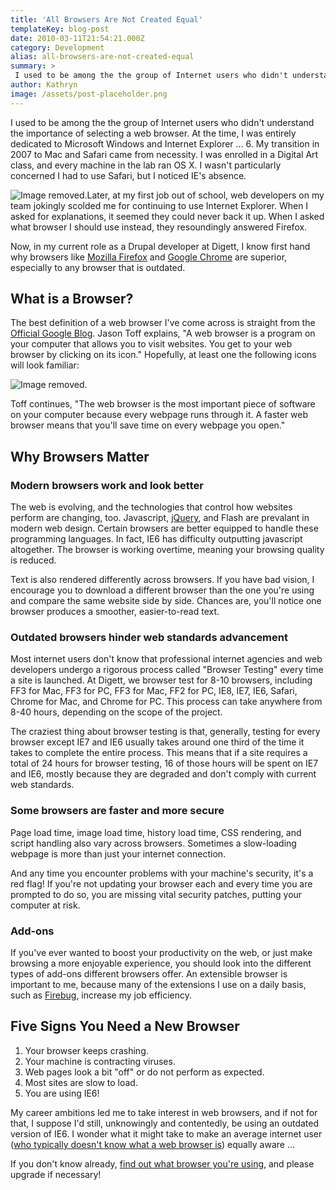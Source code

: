 ```yaml
---
title: 'All Browsers Are Not Created Equal'
templateKey: blog-post
date: 2010-03-11T21:54:21.000Z
category: Development
alias: all-browsers-are-not-created-equal
summary: > 
 I used to be among the the group of Internet users who didn't understand the importance of selecting a web browser. At the time, I was entirely dedicated to Microsoft Windows and Internet Explorer ... 6. My transition in 2007 to Mac and Safari came from necessity. I was enrolled in a Digital Art class, and every machine in the lab ran OS X. I wasn't particularly concerned I had to use Safari, but I noticed IE's absence.
author: Kathryn
image: /assets/post-placeholder.png
---
```


I used to be among the the group of Internet users who didn't understand the importance of selecting a web browser. At the time, I was entirely dedicated to Microsoft Windows and Internet Explorer ... 6. My transition in 2007 to Mac and Safari came from necessity. I was enrolled in a Digital Art class, and every machine in the lab ran OS X. I wasn't particularly concerned I had to use Safari, but I noticed IE's absence.

![Image removed.](/core/misc/icons/e32700/error.svg "This image has been removed. For security reasons, only images from the local domain are allowed.")Later, at my first job out of school, web developers on my team jokingly scolded me for continuing to use Internet Explorer. When I asked for explanations, it seemed they could never back it up. When I asked what browser I should use instead, they resoundingly answered Firefox.

Now, in my current role as a Drupal developer at Digett, I know first hand why browsers like [Mozilla Firefox](http://www.mozilla.com/en-US/) and [Google Chrome](http://www.google.com/chrome) are superior, especially to any browser that is outdated.

What is a Browser?
------------------

The best definition of a web browser I've come across is straight from the [Official Google Blog](http://googleblog.blogspot.com/2009/10/what-is-browser.html). Jason Toff explains, "A web browser is a program on your computer that allows you to visit websites. You get to your web browser by clicking on its icon." Hopefully, at least one the following icons will look familiar:

![Image removed.](/core/misc/icons/e32700/error.svg "This image has been removed. For security reasons, only images from the local domain are allowed.")

Toff continues, "The web browser is the most important piece of software on your computer because every webpage runs through it. A faster web browser means that you'll save time on every webpage you open."

Why Browsers Matter
-------------------

### Modern browsers work and look better

The web is evolving, and the technologies that control how websites perform are changing, too. Javascript, [jQuery](http://www.jquery.com), and Flash are prevalant in modern web design. Certain browsers are better equipped to handle these programming languages. In fact, IE6 has difficulty outputting javascript altogether. The browser is working overtime, meaning your browsing quality is reduced.

Text is also rendered differently across browsers. If you have bad vision, I encourage you to download a different browser than the one you're using and compare the same website side by side. Chances are, you'll notice one browser produces a smoother, easier-to-read text.

### Outdated browsers hinder web standards advancement

Most internet users don't know that professional internet agencies and web developers undergo a rigorous process called "Browser Testing" every time a site is launched. At Digett, we browser test for 8-10 browsers, including FF3 for Mac, FF3 for PC, FF3 for Mac, FF2 for PC, IE8, IE7, IE6, Safari, Chrome for Mac, and Chrome for PC. This process can take anywhere from 8-40 hours, depending on the scope of the project.

The craziest thing about browser testing is that, generally, testing for every browser except IE7 and IE6 usually takes around one third of the time it takes to complete the entire process. This means that if a site requires a total of 24 hours for browser testing, 16 of those hours will be spent on IE7 and IE6, mostly because they are degraded and don't comply with current web standards.

### Some browsers are faster and more secure

Page load time, image load time, history load time, CSS rendering, and script handling also vary across browsers. Sometimes a slow-loading webpage is more than just your internet connection.

And any time you encounter problems with your machine's security, it's a red flag! If you're not updating your browser each and every time you are prompted to do so, you are missing vital security patches, putting your computer at risk.

### Add-ons

If you've ever wanted to boost your productivity on the web, or just make browsing a more enjoyable experience, you should look into the different types of add-ons different browsers offer. An extensible browser is important to me, because many of the extensions I use on a daily basis, such as [Firebug](https://addons.mozilla.org/en-US/firefox/addon/1843), increase my job efficiency.

Five Signs You Need a New Browser
---------------------------------

1.  Your browser keeps crashing.
2.  Your machine is contracting viruses.
3.  Web pages look a bit "off" or do not perform as expected.
4.  Most sites are slow to load.
5.  You are using IE6!

My career ambitions led me to take interest in web browsers, and if not for that, I suppose I'd still, unknowingly and contentedly, be using an outdated version of IE6. I wonder what it might take to make an average internet user ([who typically doesn't know what a web browser is](http://www.youtube.com/watch?v=o4MwTvtyrUQ)) equally aware ...

If you don't know already, [find out what browser you're using](http://www.whatbrowser.org/en/), and please upgrade if necessary!
